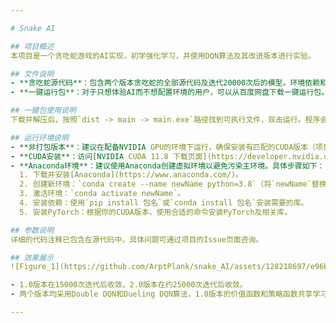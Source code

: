 ```yaml
---

# Snake AI

## 项目概述
本项目是一个贪吃蛇游戏的AI实现，初学强化学习，并使用DQN算法及其改进版本进行实验。

## 文件说明
- **贪吃蛇源代码**：包含两个版本贪吃蛇的全部源代码及迭代20000次后的模型。环境依赖和参数调整的细节将在下文中介绍。
- **一键运行包**：对于只想体验AI而不想配置环境的用户，可以从百度网盘下载一键运行包。注意：由于GitHub上传限制，一键运行包放置在百度网盘上。

## 一键包使用说明
下载并解压后，按照`dist -> main -> main.exe`路径找到可执行文件，双击运行。程序会自动选择计算设备，优先使用GPU，其次是CPU。

## 运行环境说明
- **非打包版本**：建议在配备NVIDIA GPU的环境下运行，确保安装有匹配的CUDA版本（项目基于CUDA 11.8构建）。
- **CUDA安装**：访问[NVIDIA CUDA 11.8 下载页面](https://developer.nvidia.com/cuda-11-8-0-download-archive)下载安装。
- **Anaconda环境**：建议使用Anaconda创建虚拟环境以避免污染主环境。具体步骤如下：
  1. 下载并安装[Anaconda](https://www.anaconda.com/)。
  2. 创建新环境：`conda create --name newName python=3.8`（将`newName`替换为环境名）。
  3. 激活环境：`conda activate newName`。
  4. 安装依赖：使用`pip install 包名`或`conda install 包名`安装需要的库。
  5. 安装PyTorch：根据你的CUDA版本，使用合适的命令安装PyTorch及相关库。

## 参数说明
详细的代码注释已包含在源代码中，具体问题可通过项目的Issue页面咨询。

## 效果展示
![Figure_1](https://github.com/ArptPlank/snake_AI/assets/128218697/e96beaec-ca31-40ff-90fa-81372b122aa0)

- 1.0版本在15000次迭代后收敛，2.0版本在约25000次迭代后收敛。
- 两个版本均采用Double DQN和Dueling DQN算法，1.0版本的价值函数和策略函数共享学习率，而2.0版本分开设置，使得2.0训练更稳定。

---
```

